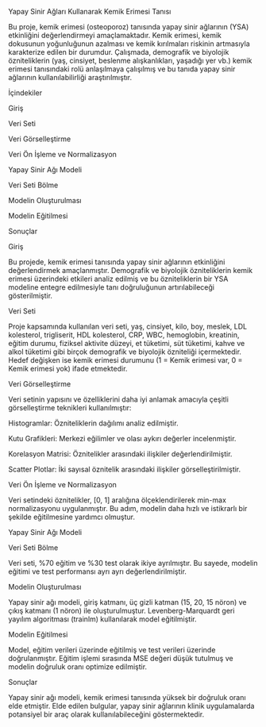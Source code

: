 Yapay Sinir Ağları Kullanarak Kemik Erimesi Tanısı

Bu proje, kemik erimesi (osteoporoz) tanısında yapay sinir ağlarının (YSA) etkinliğini değerlendirmeyi amaçlamaktadır. Kemik erimesi, kemik dokusunun yoğunluğunun azalması ve kemik kırılmaları riskinin artmasıyla karakterize edilen bir durumdur. Çalışmada, demografik ve biyolojik özniteliklerin (yaş, cinsiyet, beslenme alışkanlıkları, yaşadığı yer vb.) kemik erimesi tanısındaki rolü anlaşılmaya çalışılmış ve bu tanıda yapay sinir ağlarının kullanılabilirliği araştırılmıştır.


İçindekiler

Giriş

Veri Seti

Veri Görselleştirme

Veri Ön İşleme ve Normalizasyon

Yapay Sinir Ağı Modeli

Veri Seti Bölme

Modelin Oluşturulması

Modelin Eğitilmesi

Sonuçlar

Giriş

Bu projede, kemik erimesi tanısında yapay sinir ağlarının etkinliğini değerlendirmek amaçlanmıştır. Demografik ve biyolojik özniteliklerin kemik erimesi üzerindeki etkileri analiz edilmiş ve bu özniteliklerin bir YSA modeline entegre edilmesiyle tanı doğruluğunun artırılabileceği gösterilmiştir.


Veri Seti

Proje kapsamında kullanılan veri seti, yaş, cinsiyet, kilo, boy, meslek, LDL kolesterol, trigliserit, HDL kolesterol, CRP, WBC, hemoglobin, kreatinin, eğitim durumu, fiziksel aktivite düzeyi, et tüketimi, süt tüketimi, kahve ve alkol tüketimi gibi birçok demografik ve biyolojik özniteliği içermektedir. Hedef değişken ise kemik erimesi durumunu (1 = Kemik erimesi var, 0 = Kemik erimesi yok) ifade etmektedir.

Veri Görselleştirme

Veri setinin yapısını ve özelliklerini daha iyi anlamak amacıyla çeşitli görselleştirme teknikleri kullanılmıştır:

Histogramlar: Özniteliklerin dağılımı analiz edilmiştir.

Kutu Grafikleri: Merkezi eğilimler ve olası aykırı değerler incelenmiştir.

Korelasyon Matrisi: Öznitelikler arasındaki ilişkiler değerlendirilmiştir.

Scatter Plotlar: İki sayısal öznitelik arasındaki ilişkiler görselleştirilmiştir.

Veri Ön İşleme ve Normalizasyon

Veri setindeki öznitelikler, [0, 1] aralığına ölçeklendirilerek min-max normalizasyonu uygulanmıştır. Bu adım, modelin daha hızlı ve istikrarlı bir şekilde eğitilmesine yardımcı olmuştur.

Yapay Sinir Ağı Modeli

Veri Seti Bölme

Veri seti, %70 eğitim ve %30 test olarak ikiye ayrılmıştır. Bu sayede, modelin eğitimi ve test performansı ayrı ayrı değerlendirilmiştir.

Modelin Oluşturulması

Yapay sinir ağı modeli, giriş katmanı, üç gizli katman (15, 20, 15 nöron) ve çıkış katmanı (1 nöron) ile oluşturulmuştur. Levenberg-Marquardt geri yayılım algoritması (trainlm) kullanılarak model eğitilmiştir.

Modelin Eğitilmesi

Model, eğitim verileri üzerinde eğitilmiş ve test verileri üzerinde doğrulanmıştır. Eğitim işlemi sırasında MSE değeri düşük tutulmuş ve modelin doğruluk oranı optimize edilmiştir.

Sonuçlar

Yapay sinir ağı modeli, kemik erimesi tanısında yüksek bir doğruluk oranı elde etmiştir. Elde edilen bulgular, yapay sinir ağlarının klinik uygulamalarda potansiyel bir araç olarak kullanılabileceğini göstermektedir.

